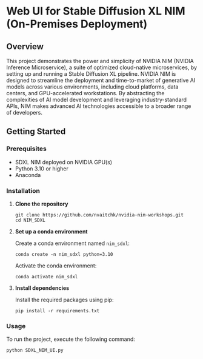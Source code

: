 # Web UI for Stable Diffusion XL NIM (On-Premises Deployment)

## Overview

This project demonstrates the power and simplicity of NVIDIA NIM (NVIDIA Inference Microservice), a suite of optimized cloud-native microservices, by setting up and running a Stable Diffusion XL pipeline. NVIDIA NIM is designed to streamline the deployment and time-to-market of generative AI models across various environments, including cloud platforms, data centers, and GPU-accelerated workstations. By abstracting the complexities of AI model development and leveraging industry-standard APIs, NIM makes advanced AI technologies accessible to a broader range of developers.

## Getting Started

### Prerequisites

- SDXL NIM deployed on NVIDIA GPU(s)
- Python 3.10 or higher
- Anaconda

### Installation

1. **Clone the repository**

    ```
    git clone https://github.com/nvaitchk/nvidia-nim-workshops.git
    cd NIM_SDXL
    ```

2. **Set up a conda environment**

    Create a conda environment named `nim_sdxl`:

    ```
    conda create -n nim_sdxl python=3.10
    ```

    Activate the conda environment:

    ```
    conda activate nim_sdxl
    ```

3. **Install dependencies**

    Install the required packages using pip:

    ```
    pip install -r requirements.txt
    ```

### Usage

To run the project, execute the following command:

```
python SDXL_NIM_UI.py
```